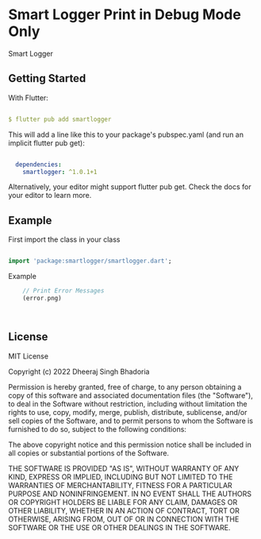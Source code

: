 # Smart Logger Print in Debug Mode Only

Smart Logger

## Getting Started

With Flutter:

```yaml

$ flutter pub add smartlogger

```

This will add a line like this to your package's pubspec.yaml (and run an implicit flutter pub get):

```yaml

  dependencies:
    smartlogger: ^1.0.1+1

```

Alternatively, your editor might support flutter pub get. Check the docs for your editor to learn more.

## Example 

First import the class in your class 

```dart

import 'package:smartlogger/smartlogger.dart';

```

Example 

```dart
    // Print Error Messages
    (error.png)




```


## License

MIT License

Copyright (c) 2022 Dheeraj Singh Bhadoria

Permission is hereby granted, free of charge, to any person obtaining a copy
of this software and associated documentation files (the "Software"), to deal
in the Software without restriction, including without limitation the rights
to use, copy, modify, merge, publish, distribute, sublicense, and/or sell
copies of the Software, and to permit persons to whom the Software is
furnished to do so, subject to the following conditions:

The above copyright notice and this permission notice shall be included in all
copies or substantial portions of the Software.

THE SOFTWARE IS PROVIDED "AS IS", WITHOUT WARRANTY OF ANY KIND, EXPRESS OR
IMPLIED, INCLUDING BUT NOT LIMITED TO THE WARRANTIES OF MERCHANTABILITY,
FITNESS FOR A PARTICULAR PURPOSE AND NONINFRINGEMENT. IN NO EVENT SHALL THE
AUTHORS OR COPYRIGHT HOLDERS BE LIABLE FOR ANY CLAIM, DAMAGES OR OTHER
LIABILITY, WHETHER IN AN ACTION OF CONTRACT, TORT OR OTHERWISE, ARISING FROM,
OUT OF OR IN CONNECTION WITH THE SOFTWARE OR THE USE OR OTHER DEALINGS IN THE
SOFTWARE.
